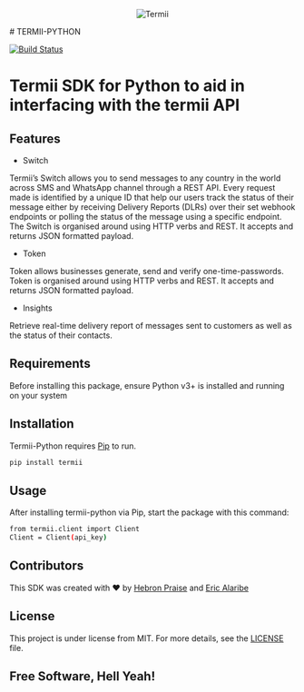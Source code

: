 <p align="center">
    <img title="Termii" src="https://termii.com/assets/images/logo.png"/>
</p>
# TERMII-PYTHON

[![Build Status](https://travis-ci.org/joemccann/dillinger.svg?branch=master)](https://github.com/panam-py/termii-python/releases/tag/v_0.1.0)

# Termii SDK for Python to aid in interfacing with the termii API

## Features

- Switch


Termii’s Switch allows you to send messages to any country in the world across SMS and WhatsApp channel through a REST API. Every request made is identified by a unique ID that help our users track the status of their message either by receiving Delivery Reports (DLRs) over their set webhook endpoints or polling the status of the message using a specific endpoint. The Switch is organised around using HTTP verbs and REST. It accepts and returns JSON formatted payload.

- Token

Token allows businesses generate, send and verify one-time-passwords. Token is organised around using HTTP verbs and REST. It accepts and returns JSON formatted payload.

- Insights

Retrieve real-time delivery report of messages sent to customers as well as the status of their contacts.

## Requirements
Before installing this package, ensure Python v3+ is installed and running on your system

## Installation

Termii-Python requires [Pip](https://pypi.org/) to run.

```sh
pip install termii
```

## Usage

After installing termii-python via Pip, start the package with this command:

```sh
from termii.client import Client
Client = Client(api_key)
```

## Contributors
This SDK was created with ❤ by [Hebron Praise](https://github.com/panam-py) and [Eric Alaribe](https://github.com/smith2eric)

## License

This project is under license from MIT. For more details, see the [LICENSE](https://github.com/panam-py/termii-python/blob/main/LICENSE) file.

## **Free Software, Hell Yeah!**


